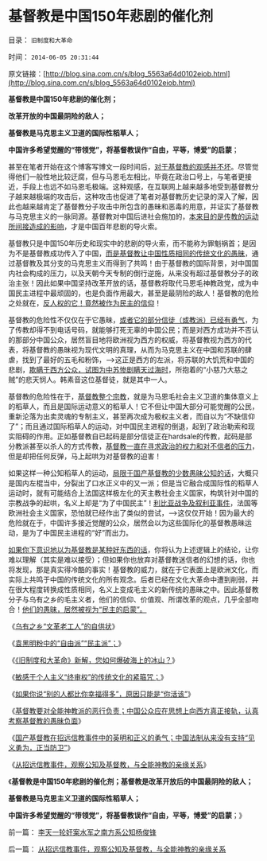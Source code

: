 # 基督教是中国150年悲剧的催化剂

目录： `旧制度和大革命` 

时间： `2014-06-05 20:31:44` 

原文链接：[http://blog.sina.com.cn/s/blog_5563a64d0102eiob.html](http://blog.sina.com.cn/s/blog_5563a64d0102eiob.html)

**基督教是中国150年悲剧的催化剂；**

**改革开放的中国最阴险的敌人；**

**基督教是马克思主义卫道的国际性稻草人；**

**中国许多希望觉醒的“带领党”，将基督教误作“自由，平等，博爱”的启蒙**；

甚至在笔者开始在这个博客写博文一段时间后，[对于基督教的观感并不坏](../../../2009/6/14/西教信仰人士不应以传教为目的参与中国政治生活.md)。尽管觉得他们一般性地比较迂腐，但与马恩毛左相比，毕竟在政治口号上，与笔者更接近，手段上也远不如马恩毛极端。这种观感，在互联网上越来越多地受到基督教分子越来越极端的攻击后，这种攻击也促进了笔者对基督教历史记录的深入了解，因此也越来越肯定了基督教分子攻击中所包含的愚昧和恶毒的用意，并证实了基督教与马克思主义的一脉同源。基督教对中国后进社会施加的，[本来目的是传教的运动所间接造成的影响](../../../2010/11/3/“政治改革”必须首先在法学中精确定义.md)，才是中国百年悲剧的导火索。

基督教只是中国150年历史和现实中的悲剧的导火索，而不能称为罪魁祸首；是因为不是基督教成功传入了中国，[而是基督教让中国性质相同的传统文化的愚昧](../../../2009/6/26/马恩主义为什么适合移植入中国传统社会.md)，通过基督教及其分支的马克思主义而得到了共鸣！由于基督教的国际背景，对中国国内社会构成的压力，以及天朝今天专制的倒行逆施，从来没有超过基督教分子的政治主张！因此如果中国坚持改革开放的话，基督教将取代马恩毛神教政党，成为中国民主进程中最顽固的，也是负面作用最大，甚至是最阴险的敌人！基督教的危险之处就在，[反人权的它！竟然被作为民主的信仰](../../../2011/4/24/宪法要简单易懂，不能博大精深.md)！

基督教的危险性不仅仅在于它愚昧，[或者它的部分信徒（或教派）已经有勇气](../../../2014/6/3/国产基督徒在招远信教事件中的英明和正义的勇气.md)，为了传教却得不到电话号码，就能够打死无辜的中国公民；而是对西方成功并不否认的那部分中国公众，居然盲目地将欧洲视为西方的权威，将基督教视为西方的代表，将基督教的愚昧视为现代文明的真理，从而为马克思主义在中国和苏联的肆虐，找到了最好的五毛和粉饰，——>这正是西方的左派，将苏联的大饥荒和中国的悲剧，[欺瞒于西方公众，试图为中苏惨剧瞒天过海时](../../../2012/4/6/妖魔化毛主席的，不见得是好东西.md)，所抱着的“小慈乃大慈之贼”的悲天悯人。韩素音这位基督徒，就是其中一人。

基督教的危险性在于，[基督教整个宗教](../../../2011/10/31/基督教和马克思推崇的中世纪“没有剥削”.md)，就是为马恩毛社会主义卫道的集体意义上的稻草人，而且是国际运动意义的稻草人！它不但让中国大部分可能觉醒的公民，重新沦落为出卖灵魂的专制主义，甚至再次成为极权主义者，而自以为“不缺信仰了”；而且通过国际稻草人的运动，对中国民主进程的倒退，起到了政治勒索和现实阻碍的作用。正如基督教自已起码是部分信徒正在hardsale的传教，起码是部分教派甚至以杀人的方式传教，[基督教一直在寻求政治的权力和对不信者的压力](../../../2010/12/20/基督教和马克思主义的社会行为如出一辙.md)，但是却把任何反弹，马上起哄为对基督教的迫害！

如果这样一种公知稻草人的运动，[局限于国产基督教的少数愚昧公知的话](../../../2011/10/30/“国家垄断资本主义”的大脑急转弯.md)，大概只是国内左棍当中，分裂出了口水正义中的又一派；但是当它融合成国际性的稻草人运动时，就有可能结合上法国这样极左化的天主教社会主义国家，构筑针对中国的宗教战争的起哄，名义上却是“为了中国民主”！[利比亚战争及叙利亚事件](../../../2012/2/16/中国否决叙利亚决议，符合普世的个体价值观.md)，法国等欧洲社会主义国家，恐怕就已经作出了类似的尝试，——>这仅仅开始！因为最大的危险就在于，中国许多接近觉醒的公众，居然会以为这些国际化的基督教愚昧运动，是为了中国民主进程的“好”而出力。

[如果你下意识地以为基督教是某种好东西的话](../../../2011/4/21/基督教毕竟不是联合国的“国教”.md)，你将认为上述逻辑上的结论，让你难以理解（其实是难以接受）；但如果你也放弃对基督教迷信者的幻想的话，你也将发现，那是真实得冷酷的事实！基督教的威力，就在于它表面上是欧洲文化，而实际上共鸣于中国的传统文化的所有观念。后者已经在文化大革命中遭到削弱，并在很大程度转换成性质相同，名义上变成毛主义的新传统的愚昧之中。因此基督教分子与乌有之乡的毛主义者，他们的信仰、价值观、所谓改革的观点，几乎全部吻合！[他们的愚昧，居然被视为“民主的启蒙”。](../../../2011/3/23/西方传统文化的愚昧落后.md)

《[乌有之乡“文革老工人”的自供状](../../../2014/5/27/乌有之乡“文革老工人”的自供状.md)》

《[袁黑明粉中的“自由派”“民主派”；](../../../2014/5/28/袁黑明粉中，有咱国特色的“自由派”“民主派”；.md)》

《[《旧制度和大革命》新解，您如何爆破海上的冰山？](../../../2014/5/29/《旧制度和大革命》新解，您如何爆破海上的冰山？.md)》

《[敏感于个人主义“终审权”的传统文化的紧箍咒；](../../../2014/5/30/敏感于个人主义“终审权”的传统文化的紧箍咒.md)》

《[如果你说“别的人都比你幸福得多”，原因只能是“你活该”](../../../2014/6/1/如果你说“别的人都比你幸福得多”，原因只能是“你活该”.md)》

《[基督教要对全能神教派的恶行负责；中国公众应在思想上向西方真正接轨，认真考察基督教的愚昧负面](../../../2014/6/2/基督教作为系统性信仰，要对全能神教派的恶行负责.md)》

《[国产基督教在招远信教事件中的英明和正义的勇气；中国法制从来没有支持“见义勇为，正当防卫”](../../../2014/6/3/国产基督徒在招远信教事件中的英明和正义的勇气.md)》

《[从招远信教事件，观察公知及基督教，与全能神教的亲缘关系](../../../2014/6/4/从招远信教事件，观察公知及基督教，与全能神教的亲缘关系.md)》

《**基督教是中国150年悲剧的催化剂；基督教是改革开放后的中国最阴险的敌人；**

**基督教是马克思主义卫道的国际性稻草人；**

**中国许多希望觉醒的“带领党”，将基督教误作“自由，平等，博爱”的启蒙**；》

前一篇： [李天一轮奸案水军之南方系公知杨俊锋](../../../2014/6/5/李天一轮奸案水军之南方系公知杨俊锋.md)

后一篇： [从招远信教事件，观察公知及基督教，与全能神教的亲缘关系](../../../2014/6/4/从招远信教事件，观察公知及基督教，与全能神教的亲缘关系.md)

